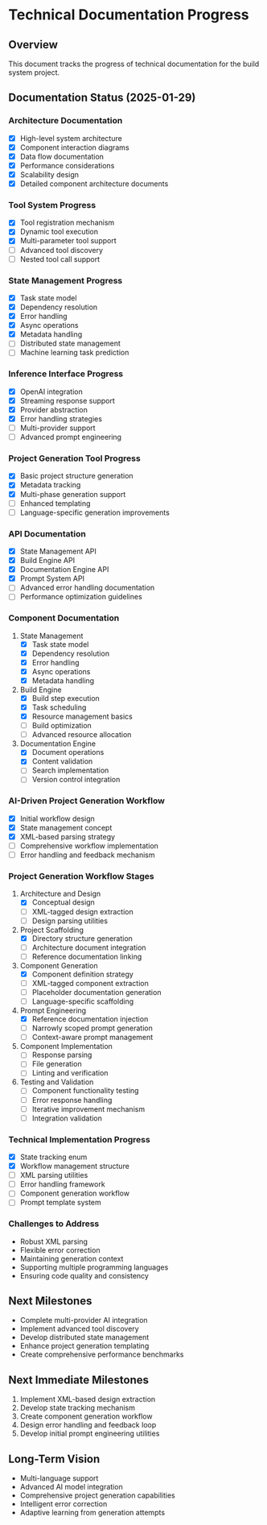 # Technical Documentation Progress

## Overview
This document tracks the progress of technical documentation for the build system project.

## Documentation Status (2025-01-29)

### Architecture Documentation
- [x] High-level system architecture
- [x] Component interaction diagrams
- [x] Data flow documentation
- [x] Performance considerations
- [x] Scalability design
- [x] Detailed component architecture documents

### Tool System Progress
- [x] Tool registration mechanism
- [x] Dynamic tool execution
- [x] Multi-parameter tool support
- [ ] Advanced tool discovery
- [ ] Nested tool call support

### State Management Progress
- [x] Task state model
- [x] Dependency resolution
- [x] Error handling
- [x] Async operations
- [x] Metadata handling
- [ ] Distributed state management
- [ ] Machine learning task prediction

### Inference Interface Progress
- [x] OpenAI integration
- [x] Streaming response support
- [x] Provider abstraction
- [x] Error handling strategies
- [ ] Multi-provider support
- [ ] Advanced prompt engineering

### Project Generation Tool Progress
- [x] Basic project structure generation
- [x] Metadata tracking
- [x] Multi-phase generation support
- [ ] Enhanced templating
- [ ] Language-specific generation improvements

### API Documentation
- [x] State Management API
- [x] Build Engine API
- [x] Documentation Engine API
- [x] Prompt System API
- [ ] Advanced error handling documentation
- [ ] Performance optimization guidelines

### Component Documentation
1. State Management
   - [x] Task state model
   - [x] Dependency resolution
   - [x] Error handling
   - [x] Async operations
   - [x] Metadata handling

2. Build Engine
   - [x] Build step execution
   - [x] Task scheduling
   - [x] Resource management basics
   - [ ] Build optimization
   - [ ] Advanced resource allocation

3. Documentation Engine
   - [x] Document operations
   - [x] Content validation
   - [ ] Search implementation
   - [ ] Version control integration

### AI-Driven Project Generation Workflow
- [x] Initial workflow design
- [x] State management concept
- [x] XML-based parsing strategy
- [ ] Comprehensive workflow implementation
- [ ] Error handling and feedback mechanism

### Project Generation Workflow Stages
1. Architecture and Design
   - [x] Conceptual design
   - [ ] XML-tagged design extraction
   - [ ] Design parsing utilities

2. Project Scaffolding
   - [x] Directory structure generation
   - [ ] Architecture document integration
   - [ ] Reference documentation linking

3. Component Generation
   - [x] Component definition strategy
   - [ ] XML-tagged component extraction
   - [ ] Placeholder documentation generation
   - [ ] Language-specific scaffolding

4. Prompt Engineering
   - [x] Reference documentation injection
   - [ ] Narrowly scoped prompt generation
   - [ ] Context-aware prompt management

5. Component Implementation
   - [ ] Response parsing
   - [ ] File generation
   - [ ] Linting and verification

6. Testing and Validation
   - [ ] Component functionality testing
   - [ ] Error response handling
   - [ ] Iterative improvement mechanism
   - [ ] Integration validation

### Technical Implementation Progress
- [x] State tracking enum
- [x] Workflow management structure
- [ ] XML parsing utilities
- [ ] Error handling framework
- [ ] Component generation workflow
- [ ] Prompt template system

### Challenges to Address
- Robust XML parsing
- Flexible error correction
- Maintaining generation context
- Supporting multiple programming languages
- Ensuring code quality and consistency

## Next Milestones
- Complete multi-provider AI integration
- Implement advanced tool discovery
- Develop distributed state management
- Enhance project generation templating
- Create comprehensive performance benchmarks

## Next Immediate Milestones
1. Implement XML-based design extraction
2. Develop state tracking mechanism
3. Create component generation workflow
4. Design error handling and feedback loop
5. Develop initial prompt engineering utilities

## Long-Term Vision
- Multi-language support
- Advanced AI model integration
- Comprehensive project generation capabilities
- Intelligent error correction
- Adaptive learning from generation attempts
